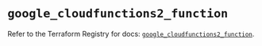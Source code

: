 # `google_cloudfunctions2_function`

Refer to the Terraform Registry for docs: [`google_cloudfunctions2_function`](https://registry.terraform.io/providers/hashicorp/google-beta/6.20.0/docs/resources/google_cloudfunctions2_function).
